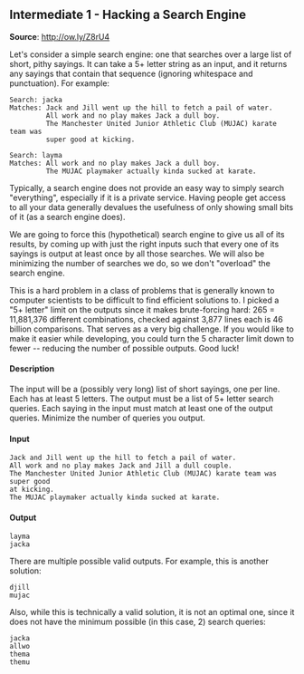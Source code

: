 ## Intermediate 1 - Hacking a Search Engine
__Source__: http://ow.ly/Z8rU4

Let's consider a simple search engine: one that searches over a large list of
short, pithy sayings. It can take a 5+ letter string as an input, and it returns
any sayings that contain that sequence (ignoring whitespace and punctuation). For example:

```
Search: jacka
Matches: Jack and Jill went up the hill to fetch a pail of water.
         All work and no play makes Jack a dull boy.
         The Manchester United Junior Athletic Club (MUJAC) karate team was
         super good at kicking.
```
```
Search: layma
Matches: All work and no play makes Jack a dull boy.
         The MUJAC playmaker actually kinda sucked at karate.
```

Typically, a search engine does not provide an easy way to simply search
"everything", especially if it is a private service. Having people get access to
all your data generally devalues the usefulness of only showing small bits of it
(as a search engine does).

We are going to force this (hypothetical) search engine to give us all of its
results, by coming up with just the right inputs such that every one of its
sayings is output at least once by all those searches. We will also be minimizing
the number of searches we do, so we don't "overload" the search engine.

This is a hard problem in a class of problems that is generally known to computer
scientists to be difficult to find efficient solutions to. I picked a "5+ letter"
limit on the outputs since it makes brute-forcing hard: 265 = 11,881,376 different
combinations, checked against 3,877 lines each is 46 billion comparisons. That
serves as a very big challenge. If you would like to make it easier while
developing, you could turn the 5 character limit down to fewer -- reducing the
number of possible outputs. Good luck!


#### Description

The input will be a (possibly very long) list of short sayings, one per line.
Each has at least 5 letters.
The output must be a list of 5+ letter search queries. Each saying in the input
must match at least one of the output queries. Minimize the number of queries
you output.

#### Input

```
Jack and Jill went up the hill to fetch a pail of water.
All work and no play makes Jack and Jill a dull couple.
The Manchester United Junior Athletic Club (MUJAC) karate team was super good
at kicking.
The MUJAC playmaker actually kinda sucked at karate.
```

#### Output

```
layma
jacka
```
There are multiple possible valid outputs. For example, this is another solution:
```
djill
mujac
```
Also, while this is technically a valid solution, it is not an optimal one,
since it does not have the minimum possible (in this case, 2) search queries:
```
jacka
allwo
thema
themu
```
